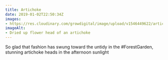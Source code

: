 ```yaml
---
title: Artichoke
date: 2019-01-02T22:50:34Z
images: 
- https://res.cloudinary.com/growdigital/image/upload/v1546449622/artichoke-64EE3088.jpg
imageAlt: 
- Dried up flower head of an artichoke 
---
```


So glad that fashion has swung toward the untidy in the #ForestGarden, stunning artichoke heads in the afternoon sunlight
